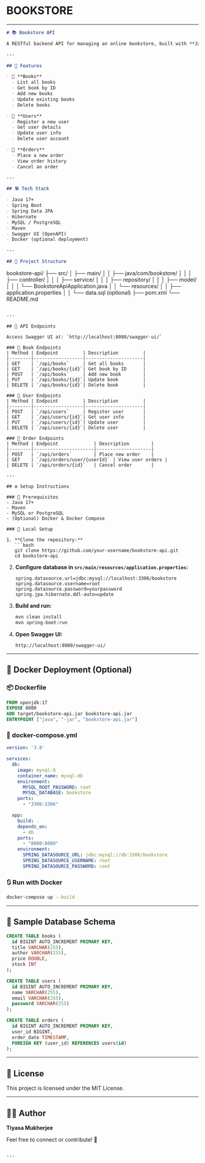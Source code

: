 # BOOKSTORE

---

```markdown
# 📚 Bookstore API

A RESTful backend API for managing an online bookstore, built with **Java** and **Spring Boot**. This API supports book listings, user management, and order processing.

---

## 🚀 Features

- 📖 **Books**
  - List all books
  - Get book by ID
  - Add new books
  - Update existing books
  - Delete books

- 👤 **Users**
  - Register a new user
  - Get user details
  - Update user info
  - Delete user account

- 🛒 **Orders**
  - Place a new order
  - View order history
  - Cancel an order

---

## 🛠️ Tech Stack

- Java 17+
- Spring Boot
- Spring Data JPA
- Hibernate
- MySQL / PostgreSQL
- Maven
- Swagger UI (OpenAPI)
- Docker (optional deployment)

---

## 📁 Project Structure

```
bookstore-api/
├── src/
│   ├── main/
│   │   ├── java/com/bookstore/
│   │   │   ├── controller/
│   │   │   ├── service/
│   │   │   ├── repository/
│   │   │   ├── model/
│   │   │   └── BookstoreApiApplication.java
│   │   └── resources/
│   │       ├── application.properties
│   │       └── data.sql (optional)
├── pom.xml
└── README.md
```

---

## 🧪 API Endpoints

Access Swagger UI at: `http://localhost:8080/swagger-ui/`

### 📘 Book Endpoints
| Method | Endpoint         | Description         |
|--------|------------------|---------------------|
| GET    | `/api/books`     | Get all books       |
| GET    | `/api/books/{id}`| Get book by ID      |
| POST   | `/api/books`     | Add new book        |
| PUT    | `/api/books/{id}`| Update book         |
| DELETE | `/api/books/{id}`| Delete book         |

### 👤 User Endpoints
| Method | Endpoint         | Description         |
|--------|------------------|---------------------|
| POST   | `/api/users`     | Register user       |
| GET    | `/api/users/{id}`| Get user info       |
| PUT    | `/api/users/{id}`| Update user         |
| DELETE | `/api/users/{id}`| Delete user         |

### 🛒 Order Endpoints
| Method | Endpoint             | Description        |
|--------|----------------------|--------------------|
| POST   | `/api/orders`        | Place new order    |
| GET    | `/api/orders/user/{userId}` | View user orders |
| DELETE | `/api/orders/{id}`   | Cancel order       |

---

## ⚙️ Setup Instructions

### 🔧 Prerequisites
- Java 17+
- Maven
- MySQL or PostgreSQL
- (Optional) Docker & Docker Compose

### 🧰 Local Setup

1. **Clone the repository:**
   ```bash
   git clone https://github.com/your-username/bookstore-api.git
   cd bookstore-api
   ```

2. **Configure database in `src/main/resources/application.properties`:**
   ```properties
   spring.datasource.url=jdbc:mysql://localhost:3306/bookstore
   spring.datasource.username=root
   spring.datasource.password=yourpassword
   spring.jpa.hibernate.ddl-auto=update
   ```

3. **Build and run:**
   ```bash
   mvn clean install
   mvn spring-boot:run
   ```

4. **Open Swagger UI:**
   ```
   http://localhost:8080/swagger-ui/
   ```

---

## 🐳 Docker Deployment (Optional)

### 📦 Dockerfile

```dockerfile
FROM openjdk:17
EXPOSE 8080
ADD target/bookstore-api.jar bookstore-api.jar
ENTRYPOINT ["java", "-jar", "bookstore-api.jar"]
```

### 🧩 docker-compose.yml

```yaml
version: '3.8'

services:
  db:
    image: mysql:8
    container_name: mysql-db
    environment:
      MYSQL_ROOT_PASSWORD: root
      MYSQL_DATABASE: bookstore
    ports:
      - "3306:3306"

  app:
    build: .
    depends_on:
      - db
    ports:
      - "8080:8080"
    environment:
      SPRING_DATASOURCE_URL: jdbc:mysql://db:3306/bookstore
      SPRING_DATASOURCE_USERNAME: root
      SPRING_DATASOURCE_PASSWORD: root
```

### 🔃 Run with Docker

```bash
docker-compose up --build
```

---

## 🧾 Sample Database Schema

```sql
CREATE TABLE books (
  id BIGINT AUTO_INCREMENT PRIMARY KEY,
  title VARCHAR(255),
  author VARCHAR(255),
  price DOUBLE,
  stock INT
);

CREATE TABLE users (
  id BIGINT AUTO_INCREMENT PRIMARY KEY,
  name VARCHAR(255),
  email VARCHAR(255),
  password VARCHAR(255)
);

CREATE TABLE orders (
  id BIGINT AUTO_INCREMENT PRIMARY KEY,
  user_id BIGINT,
  order_date TIMESTAMP,
  FOREIGN KEY (user_id) REFERENCES users(id)
);
```

---

## 📄 License

This project is licensed under the MIT License.

---

## 👨‍💻 Author

**Tiyasa Mukherjee**

Feel free to connect or contribute! 🚀
```

---


